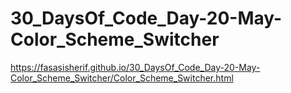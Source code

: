# 30_DaysOf_Code_Day-20-May-Color_Scheme_Switcher
https://fasasisherif.github.io/30_DaysOf_Code_Day-20-May-Color_Scheme_Switcher/Color_Scheme_Switcher.html
